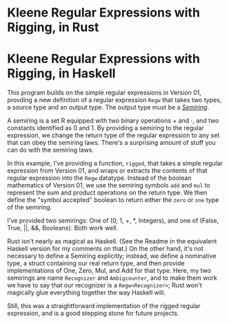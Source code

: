# Kleene Regular Expressions with Rigging, in Rust

# Kleene Regular Expressions with Rigging, in Haskell

This program builds on the simple regular expressions in Version 01,
provding a new definition of a regular expression `Regw` that takes two
types, a source type and an output type.  The output type must be a
[*Semiring*](https://en.wikipedia.org/wiki/Semiring).

A semiring is a set R equipped with two binary operations + and ⋅, and
two constants identified as 0 and 1.  By providing a semiring to the
regular expression, we change the return type of the regular expression
to any set that can obey the semiring laws.  There's a surprising amount
of stuff you can do with the semiring laws.

In this example, I've providing a function, `rigged`, that takes a
simple regular expression from Version 01, and wraps or extracts
the contents of that regular expression into the `Regw` datatype.
Instead of the boolean mathematics of Version 01, we use the semiring
symbols `add` and `mul` to represent the sum and product operations on
the return type.  We then define the "symbol accepted" boolean to return
either the `zero` or `one` type of the semiring.

I've provided two semirings: One of (0, 1, +, *, Integers), and one of
(False, True, ||, &&, Booleans).  Both work well.

Rust isn't nearly as magical as Haskell.  (See the Readme in the
equivalent Haskell version for my comments on that.)  On the other hand,
it's not necessary to define a Semiring explicitly; instead, we define a
nominative type, a struct containing our real return type, and then
provide implementations of One, Zero, Mul, and Add for that type.  Here,
my two semirings are name `Recognizer` and `Ambigcounter`, and to make
them work we have to say that our recognizer is a `Regw<Recognizer>`;
Rust won't magically glue everything together the way Haskell will.

Still, this was a straightforward implementation of the rigged regular
expression, and is a good stepping stone for future projects.
